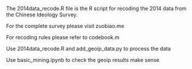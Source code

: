 The 2014data_recode.R file is the R script for recoding the 2014 data from the Chinese Ideology Survey. 

For the complete survey please visit zuobiao.me

For recoding rules please refer to codebook.m

Use 2014data_recode.R and add_geoip_data.py to process the data

Use basic_mining.ipynb to check the geoip results make sense
